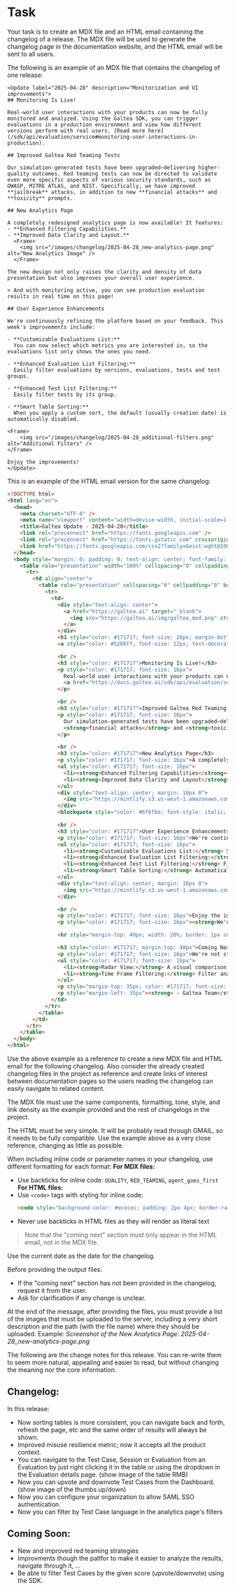 # Task

Your task is to create an MDX file and an HTML email containing the changelog of a release. The MDX file will be used to generate the changelog page in the documentation website, and the HTML email will be sent to all users.

The following is an example of an MDX file that contains the changelog of one release:
```mdx
<Update label="2025-04-28" description="Monitorization and UI improvements">
## Monitoring Is Live!

Real-world user interactions with your products can now be fully monitored and analyzed. Using the Galtea SDK, you can trigger evaluations in a production environment and view how different versions perform with real users. [Read more here](/sdk/api/evaluation/service#monitoring-user-interactions-in-production).

## Improved Galtea Red Teaming Tests

Our simulation-generated tests have been upgraded—delivering higher-quality outcomes. Red teaming tests can now be directed to validate even more specific aspects of various security standards, such as OWASP, MITRE ATLAS, and NIST. Specifically, we have improved **jailbreak** attacks, in addition to new **financial attacks** and **toxicity** prompts.

## New Analytics Page

A completely redesigned analytics page is now available! It features:
- **Enhanced Filtering Capabilities.**
- **Improved Data Clarity and Layout.**  
  <Frame>
    <img src="/images/changelog/2025-04-28_new-analytics-page.png" alt="New Analytics Image" />
  </Frame>

The new design not only raises the clarity and density of data presentation but also improves your overall user experience.

> And with monitoring active, you can see production evaluation results in real time on this page!

## User Experience Enhancements

We're continuously refining the platform based on your feedback. This week's improvements include:

- **Customizable Evaluations List:**  
  You can now select which metrics you are interested in, so the evaluations list only shows the ones you need.

- **Enhanced Evaluation List Filtering:**  
  Easily filter evaluations by versions, evaluations, tests and test groups.

- **Enhanced Test List Filtering:**  
  Easily filter tests by its group.

- **Smart Table Sorting:**  
  When you apply a custom sort, the default (usually creation date) is automatically disabled.

<Frame>
    <img src="/images/changelog/2025-04-28_additional-filters.png" alt="Additional Filters" />
</Frame>

Enjoy the improvements!
</Update>
```

This is an example of the HTML email version for the same changelog:
```html
<!DOCTYPE html>
<html lang="en">
  <head>
    <meta charset="UTF-8" />
    <meta name="viewport" content="width=device-width, initial-scale=1.0" />
    <title>Galtea Update - 2025-04-28</title>
    <link rel="preconnect" href="https://fonts.googleapis.com" />
    <link rel="preconnect" href="https://fonts.gstatic.com" crossorigin />
    <link href="https://fonts.googleapis.com/css2?family=Geist:wght@100..900&display=swap" rel="stylesheet" />
  </head>
  <body style="margin: 0; padding: 0; text-align: center; font-family: Geist, Poppins, Arial, sans-serif; background-color: #f6f6f5">
    <table role="presentation" width="100%" cellspacing="0" cellpadding="0" border="0">
      <tr>
        <td align="center">
          <table role="presentation" cellspacing="0" cellpadding="0" border="0" style="background-color: #f9f8f4; text-align: left; margin: 20px; padding: 20px; border: 1px solid #e4e4e7; border-radius: 10px; max-width: 600px">
            <tr>
              <td>
                <div style="text-align: center">
                  <a href="https://galtea.ai" target="_blank">
                    <img src="https://galtea.ai/img/galtea_mod.png" style="width: 250px; height: auto" />
                  </a>
                </div>
                <h1 style="color: #171717; font-size: 26px; margin-bottom: 0px">Monitorization and UI Improvements</h1>
                <a style="color: #5286ff; font-size: 12px; text-decoration: none" href="https://docs.galtea.ai/changelog#2025-04-28">2025-04-28</a>

                <br />
                <h3 style="color: #171717">Monitoring Is Live!</h3>
                <p style="color: #171717; font-size: 16px">
                  Real-world user interactions with your products can now be fully monitored and analyzed. Using the Galtea SDK, you can trigger evaluations in a production environment and view how different versions perform with real users.
                  <a href="https://docs.galtea.ai/sdk/api/evaluation/service#monitoring-user-interactions-in-production" style="color: #5286ff">Read more here</a>.
                </p>

                <br />
                <h3 style="color: #171717">Improved Galtea Red Teaming Tests</h3>
                <p style="color: #171717; font-size: 16px">
                  Our simulation-generated tests have been upgraded—delivering higher-quality outcomes. Red teaming tests can now validate more specific aspects of standards such as OWASP, MITRE ATLAS, and NIST. We've improved <strong>jailbreak</strong> attacks, and added new
                  <strong>financial attacks</strong> and <strong>toxicity</strong> prompts.
                </p>

                <br />
                <h3 style="color: #171717">New Analytics Page</h3>
                <p style="color: #171717; font-size: 16px">A completely redesigned analytics page is now available! It features:</p>
                <ul style="color: #171717; font-size: 16px">
                  <li><strong>Enhanced Filtering Capabilities</strong></li>
                  <li><strong>Improved Data Clarity and Layout</strong></li>
                </ul>
                <div style="text-align: center; margin: 10px 0">
                  <img src="https://mintlify.s3.us-west-1.amazonaws.com/galtea/images/changelog/2025-04-28_new-analytics-page.png" alt="New Analytics Page" style="max-width: 100%; height: auto; border-radius: 8px" />
                </div>
                <blockquote style="color: #6f6f6e; font-style: italic; font-size: 14px; margin-top: 10px">And with monitoring active, you can see production evaluation results in real time on this page!</blockquote>

                <br />
                <h3 style="color: #171717">User Experience Enhancements</h3>
                <p style="color: #171717; font-size: 16px">We're continuously refining the platform based on your feedback. This week's improvements include:</p>
                <ul style="color: #171717; font-size: 16px">
                  <li><strong>Customizable Evaluations List:</strong> Show only the metrics you need.</li>
                  <li><strong>Enhanced Evaluation List Filtering:</strong> Filter by versions, evaluations, tests, and test groups.</li>
                  <li><strong>Enhanced Test List Filtering:</strong> Filter tests by their group.</li>
                  <li><strong>Smart Table Sorting:</strong> Automatically disables default sorting when custom sorting is applied.</li>
                </ul>
                <div style="text-align: center; margin: 10px 0">
                  <img src="https://mintlify.s3.us-west-1.amazonaws.com/galtea/images/changelog/2025-04-28_additional-filters.png" alt="Additional Filters" style="max-width: 100%; height: auto; border-radius: 8px" />
                </div>

                <br />
                <p style="color: #171717; font-size: 16px">Enjoy the improvements!</p>
                <p style="color: #171717; font-size: 16px"><strong>We'd love to hear your thoughts</strong> on these new features. Just reply to this email or ping us in the Slack or Discord channels.</p>

                <hr style="margin-top: 40px; width: 20%; border: 1px solid #e4e4e7" />

                <h3 style="color: #171717; margin-top: 40px">Coming Next</h3>
                <p style="color: #171717; font-size: 16px">We're not stopping here! Soon you'll see new capabilities on the analytics page:</p>
                <ul style="color: #171717; font-size: 16px">
                  <li><strong>Radar View:</strong> A visual comparison of metrics to quickly assess model performance.</li>
                  <li><strong>Time Frame Filtering:</strong> Filter analytics data by date ranges to track progress over time.</li>
                </ul>
                <p style="margin-top: 35px; color: #171717; font-size: 16px">Stay tuned!</p>
                <p style="margin-left: 35px"><strong> - Galtea Team</strong></p>
              </td>
            </tr>
          </table>
        </td>
      </tr>
    </table>
  </body>
</html>
```
Use the above example as a reference to create a new MDX file and HTML email for the following changelog. Also consider the already created changelog files in the project as reference and create links of interest between documentation pages so the users reading the changelog can easily navigate to related content.

The MDX file must use the same components, formatting, tone, style, and link density as the example provided and the rest of changelogs in the project.

The HTML must be very simple. It will be probably read through GMAIL, so it needs to be fully compatible. Use the example above as a very close reference, changing as little as possible.

When including inline code or parameter names in your changelog, use different formatting for each format:
**For MDX files:**
- Use backticks for inline code: `QUALITY`, `RED_TEAMING`, `agent_goes_first`
**For HTML files:**
- Use `<code>` tags with styling for inline code: 
  ```html
  <code style="background-color: #ececec; padding: 2px 4px; border-radius: 3px; font-family: 'Courier New', monospace; font-size: 14px; color: #444;">QUALITY</code>
  ```
- Never use backticks in HTML files as they will render as literal text

> Note that the "coming next" section must only appear in the HTML email, not in the MDX file.

Use the current date as the date for the changelog.

Before providing the output files: 
 - If the "coming next" section has not been provided in the changelog, request it from the user.
 - Ask for clarification if any change is unclear.

At the end of the message, after providing the files, you must provide a list of the images that must be uploaded to the server, including a very short description and the path (with the file name) where they should be uploaded. Example: *Screenshot of the New Analytics Page: 2025-04-28_new-analytics-page.png*

The following are the change notes for this release. You can re-write them to seem more natural, appealing and easier to read, but without changing the meaning nor the core information.

## Changelog:
In this release:
- Now sorting tables is more consistent, you can navigate back and forth, refresh the page, etc and the same order of results will always be shown.
- Improved misuse resilience metric; now it accepts all the product context.
- You can navigate to the Test Case, Session or Evaluation from an Evaluation by just right clicking it in the table or using the dropdown in the Evaluation details page. (show image of the table RMB)
- Now you can upvote and downvote Test Cases from the Dashboard. (show image of the thumbs up/down)
- Now you can configure your organization to allow SAML SSO authentication.
- Now you can filter by Test Case language in the analytics page's filters

## Coming Soon:
* New and improved red teaming strategies
* Improvments though the paltfor to make it easier to analyze the results, navigate through it, ...
* Be able to filter Test Cases by the given score (upvote/downvote) using the SDK.
